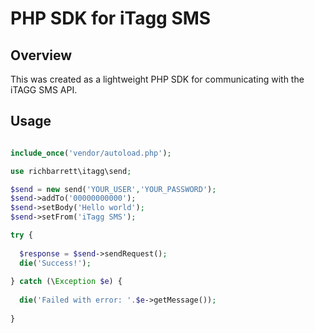 # PHP SDK for iTagg SMS

## Overview
This was created as a lightweight PHP SDK for communicating with the iTAGG SMS API.

## Usage

```php

include_once('vendor/autoload.php');

use richbarrett\itagg\send;

$send = new send('YOUR_USER','YOUR_PASSWORD');
$send->addTo('00000000000');
$send->setBody('Hello world');
$send->setFrom('iTagg SMS');

try {
 
  $response = $send->sendRequest();
  die('Success!');
 
} catch (\Exception $e) {
  
  die('Failed with error: '.$e->getMessage());
  
}

```
